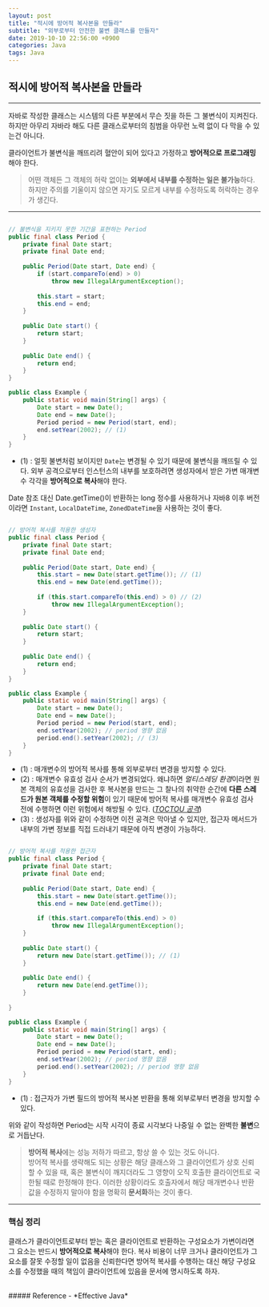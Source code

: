 ```yaml
---
layout: post
title: "적시에 방어적 복사본을 만들라"
subtitle: "외부로부터 안전한 불변 클래스를 만들자"
date: 2019-10-10 22:56:00 +0900
categories: Java
tags: Java
---
```


## 적시에 방어적 복사본을 만들라

---

자바로 작성한 클래스는 시스템의 다른 부분에서 무슨 짓을 하든 그 불변식이 지켜진다.   
하지만 아무리 자바라 해도 다른 클래스로부터의 침범을 아무런 노력 없이 다 막을 수 있는건 아니다.

클라이언트가 불변식을 깨뜨리려 혈안이 되어 있다고 가정하고 **방어적으로 프로그래밍**해야 한다.
> 어떤 객체든 그 객체의 허락 없이는 **외부에서 내부를 수정하는 일은 불가능**하다.
하지만 주의를 기울이지 않으면 자기도 모르게 내부를 수정하도록 허락하는 경우가 생긴다.

---

```java

// 불변식을 지키지 못한 기간을 표현하는 Period
public final class Period {
    private final Date start;
    private final Date end;
    
    public Period(Date start, Date end) {
        if (start.compareTo(end) > 0)
            throw new IllegalArgumentException();
        
        this.start = start;
        this.end = end;
    }
    
    public Date start() {
        return start;
    }
    
    public Date end() {
        return end;
    }
}

public class Example {
    public static void main(String[] args) {
        Date start = new Date();
        Date end = new Date();
        Period period = new Period(start, end);
        end.setYear(2002); // (1)
    }
}

```

- (1) : 얼핏 불변처럼 보이지만 `Date`는 변경될 수 있기 때문에 불변식을 깨뜨릴 수 있다.
외부 공격으로부터 인스턴스의 내부를 보호하려면 생성자에서 받은 가변 매개변수 각각을 **방어적으로 복사**해야 한다.

Date 참조 대신 Date.getTime()이 반환하는 long 정수를 사용하거나
자바8 이후 버전이라면 `Instant`, `LocalDateTime`, `ZonedDateTime`을 사용하는 것이 좋다.

```java

// 방어적 복사를 적용한 생성자
public final class Period {
    private final Date start;
    private final Date end;
    
    public Period(Date start, Date end) {
        this.start = new Date(start.getTime()); // (1)
        this.end = new Date(end.getTime());
        
        if (this.start.compareTo(this.end) > 0) // (2)
            throw new IllegalArgumentException();
    }
    
    public Date start() {
        return start;
    }
    
    public Date end() {
        return end;
    }
}

public class Example {
    public static void main(String[] args) {
        Date start = new Date();
        Date end = new Date();
        Period period = new Period(start, end);
        end.setYear(2002); // period 영향 없음
        period.end().setYear(2002); // (3)
    }
}

```

- (1) : 매개변수의 방어적 복사를 통해 외부로부터 변경을 방지할 수 있다.
- (2) : 매개변수 유효성 검사 순서가 변경되었다. 
왜냐하면 *멀티스레딩 환경*이라면 원본 객체의 유효성을 검사한 후 복사본을 만드는 그 찰나의 취약한 순간에 **다른 스레드가 원본 객체를 수정할 위험**이 있기 때문에 
방어적 복사를 매개변수 유효성 검사 전에 수행하면 이런 위험에서 해방될 수 있다. (_[TOCTOU 공격](https://en.wikipedia.org/wiki/Time-of-check_to_time-of-use)_)
- (3) : 생성자를 위와 같이 수정하면 이전 공격은 막아낼 수 있지만, 접근자 메서드가 내부의 가변 정보를 직접 드러내기 때문에 아직 변경이 가능하다.

```java

// 방어적 복사를 적용한 접근자
public final class Period {
    private final Date start;
    private final Date end;
    
    public Period(Date start, Date end) {
        this.start = new Date(start.getTime());
        this.end = new Date(end.getTime());
        
        if (this.start.compareTo(this.end) > 0)
            throw new IllegalArgumentException();
    }
    
    public Date start() {
        return new Date(start.getTime()); // (1)
    }
    
    public Date end() {
        return new Date(end.getTime());
    }
    
}

public class Example {
    public static void main(String[] args) {
        Date start = new Date();
        Date end = new Date();
        Period period = new Period(start, end);
        end.setYear(2002); // period 영향 없음
        period.end().setYear(2002); // period 영향 없음
    }
}

```

- (1) : 접근자가 가변 필드의 방어적 복사본 반환을 통해 외부로부터 변경을 방지할 수 있다.

위와 같이 작성하면 Period는 시작 시각이 종료 시각보다 나중일 수 없는 완벽한 **불변**으로 거듭난다.

> **방어적 복사**에는 성능 저하가 따르고, 항상 쓸 수 있는 것도 아니다.  
방어적 복사를 생략해도 되는 상황은 해당 클래스와 그 클라이언트가 상호 신뢰할 수 있을 때, 
혹은 불변식이 깨지더라도 그 영향이 오직 호출한 클라이언트로 국한될 때로 한정해야 한다.
이러한 상황이라도 호출자에서 해당 매개변수나 반환값을 수정하지 말아야 함을 명확히 **문서화**하는 것이 좋다.

---
   
### 핵심 정리
클래스가 클라이언트로부터 받는 혹은 클라이언트로 반환하는 구성요소가 가변이라면 그 요소는 반드시 **방어적으로 복사**해야 한다.
복사 비용이 너무 크거나 클라이언트가 그 요소를 잘못 수정할 일이 없음을 신뢰한다면 방어적 복사를 수행하는 대신 
해당 구성요소를 수정했을 때의 책임이 클라이언트에 있음을 문서에 명시하도록 하자.

<br>
##### Reference
- *Effective Java*